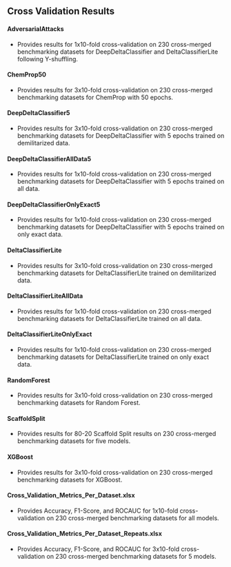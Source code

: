 ## Cross Validation Results

#### AdversarialAttacks
* Provides results for 1x10-fold cross-validation on 230 cross-merged benchmarking datasets for DeepDeltaClassifier and DeltaClassifierLite following Y-shuffling.

#### ChemProp50
* Provides results for 3x10-fold cross-validation on 230 cross-merged benchmarking datasets for ChemProp with 50 epochs.

#### DeepDeltaClassifier5
* Provides results for 3x10-fold cross-validation on 230 cross-merged benchmarking datasets for DeepDeltaClassifier with 5 epochs trained on demilitarized data.

#### DeepDeltaClassifierAllData5
* Provides results for 1x10-fold cross-validation on 230 cross-merged benchmarking datasets for DeepDeltaClassifier with 5 epochs trained on all data.

#### DeepDeltaClassifierOnlyExact5
* Provides results for 1x10-fold cross-validation on 230 cross-merged benchmarking datasets for DeepDeltaClassifier with 5 epochs trained on only exact data.

#### DeltaClassifierLite
* Provides results for 3x10-fold cross-validation on 230 cross-merged benchmarking datasets for DeltaClassifierLite trained on demilitarized data.

#### DeltaClassifierLiteAllData
* Provides results for 1x10-fold cross-validation on 230 cross-merged benchmarking datasets for DeltaClassifierLite trained on all data.

#### DeltaClassifierLiteOnlyExact
* Provides results for 1x10-fold cross-validation on 230 cross-merged benchmarking datasets for DeltaClassifierLite trained on only exact data.

#### RandomForest
* Provides results for 3x10-fold cross-validation on 230 cross-merged benchmarking datasets for Random Forest.

#### ScaffoldSplit
* Provides results for 80-20 Scaffold Split results on 230 cross-merged benchmarking datasets for five models.

#### XGBoost
* Provides results for 3x10-fold cross-validation on 230 cross-merged benchmarking datasets for XGBoost.

#### Cross_Validation_Metrics_Per_Dataset.xlsx
* Provides Accuracy, F1-Score, and ROCAUC for 1x10-fold cross-validation on 230 cross-merged benchmarking datasets for all models. 

#### Cross_Validation_Metrics_Per_Dataset_Repeats.xlsx
* Provides Accuracy, F1-Score, and ROCAUC for 3x10-fold cross-validation on 230 cross-merged benchmarking datasets for 5 models. 